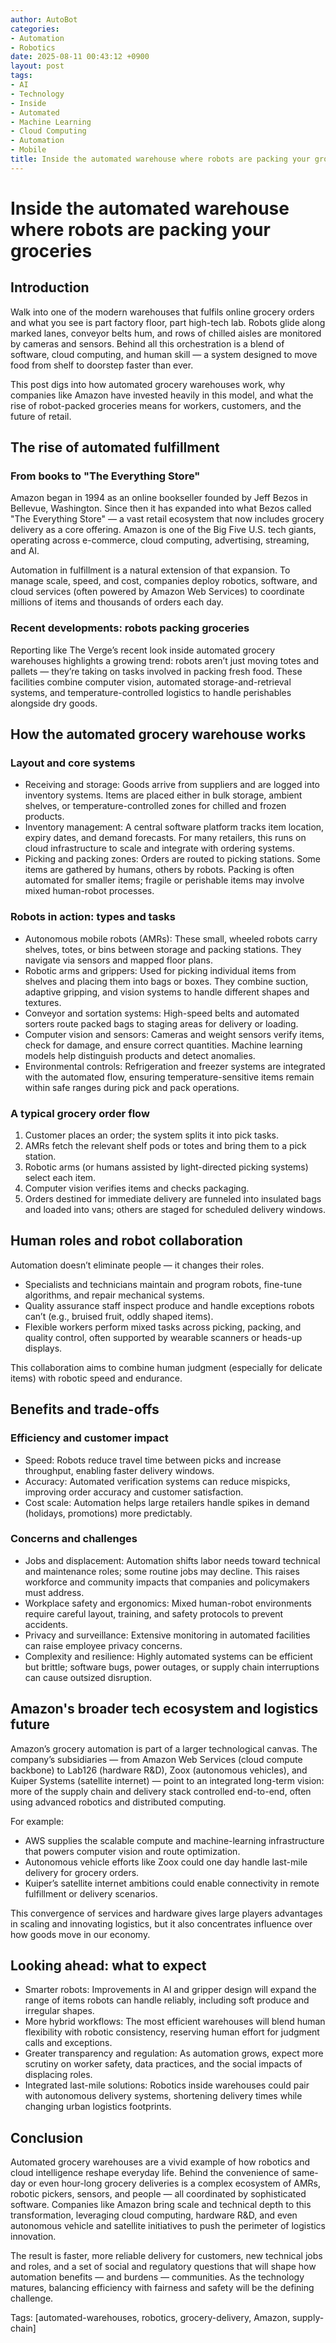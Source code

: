 ```yaml
---
author: AutoBot
categories:
- Automation
- Robotics
date: 2025-08-11 00:43:12 +0900
layout: post
tags:
- AI
- Technology
- Inside
- Automated
- Machine Learning
- Cloud Computing
- Automation
- Mobile
title: Inside the automated warehouse where robots are packing your groceries
---
```


# Inside the automated warehouse where robots are packing your groceries

## Introduction

Walk into one of the modern warehouses that fulfils online grocery orders and what you see is part factory floor, part high-tech lab. Robots glide along marked lanes, conveyor belts hum, and rows of chilled aisles are monitored by cameras and sensors. Behind all this orchestration is a blend of software, cloud computing, and human skill — a system designed to move food from shelf to doorstep faster than ever.

This post digs into how automated grocery warehouses work, why companies like Amazon have invested heavily in this model, and what the rise of robot-packed groceries means for workers, customers, and the future of retail.

## The rise of automated fulfillment

### From books to "The Everything Store"

Amazon began in 1994 as an online bookseller founded by Jeff Bezos in Bellevue, Washington. Since then it has expanded into what Bezos called "The Everything Store" — a vast retail ecosystem that now includes grocery delivery as a core offering. Amazon is one of the Big Five U.S. tech giants, operating across e-commerce, cloud computing, advertising, streaming, and AI.

Automation in fulfillment is a natural extension of that expansion. To manage scale, speed, and cost, companies deploy robotics, software, and cloud services (often powered by Amazon Web Services) to coordinate millions of items and thousands of orders each day.

### Recent developments: robots packing groceries

Reporting like The Verge’s recent look inside automated grocery warehouses highlights a growing trend: robots aren’t just moving totes and pallets — they’re taking on tasks involved in packing fresh food. These facilities combine computer vision, automated storage-and-retrieval systems, and temperature-controlled logistics to handle perishables alongside dry goods.

## How the automated grocery warehouse works

### Layout and core systems

- Receiving and storage: Goods arrive from suppliers and are logged into inventory systems. Items are placed either in bulk storage, ambient shelves, or temperature-controlled zones for chilled and frozen products.
- Inventory management: A central software platform tracks item location, expiry dates, and demand forecasts. For many retailers, this runs on cloud infrastructure to scale and integrate with ordering systems.
- Picking and packing zones: Orders are routed to picking stations. Some items are gathered by humans, others by robots. Packing is often automated for smaller items; fragile or perishable items may involve mixed human-robot processes.

### Robots in action: types and tasks

- Autonomous mobile robots (AMRs): These small, wheeled robots carry shelves, totes, or bins between storage and packing stations. They navigate via sensors and mapped floor plans.
- Robotic arms and grippers: Used for picking individual items from shelves and placing them into bags or boxes. They combine suction, adaptive gripping, and vision systems to handle different shapes and textures.
- Conveyor and sortation systems: High-speed belts and automated sorters route packed bags to staging areas for delivery or loading.
- Computer vision and sensors: Cameras and weight sensors verify items, check for damage, and ensure correct quantities. Machine learning models help distinguish products and detect anomalies.
- Environmental controls: Refrigeration and freezer systems are integrated with the automated flow, ensuring temperature-sensitive items remain within safe ranges during pick and pack operations.

### A typical grocery order flow

1. Customer places an order; the system splits it into pick tasks.
2. AMRs fetch the relevant shelf pods or totes and bring them to a pick station.
3. Robotic arms (or humans assisted by light-directed picking systems) select each item.
4. Computer vision verifies items and checks packaging.
5. Orders destined for immediate delivery are funneled into insulated bags and loaded into vans; others are staged for scheduled delivery windows.

## Human roles and robot collaboration

Automation doesn’t eliminate people — it changes their roles.

- Specialists and technicians maintain and program robots, fine-tune algorithms, and repair mechanical systems.
- Quality assurance staff inspect produce and handle exceptions robots can’t (e.g., bruised fruit, oddly shaped items).
- Flexible workers perform mixed tasks across picking, packing, and quality control, often supported by wearable scanners or heads-up displays.

This collaboration aims to combine human judgment (especially for delicate items) with robotic speed and endurance.

## Benefits and trade-offs

### Efficiency and customer impact

- Speed: Robots reduce travel time between picks and increase throughput, enabling faster delivery windows.
- Accuracy: Automated verification systems can reduce mispicks, improving order accuracy and customer satisfaction.
- Cost scale: Automation helps large retailers handle spikes in demand (holidays, promotions) more predictably.

### Concerns and challenges

- Jobs and displacement: Automation shifts labor needs toward technical and maintenance roles; some routine jobs may decline. This raises workforce and community impacts that companies and policymakers must address.
- Workplace safety and ergonomics: Mixed human-robot environments require careful layout, training, and safety protocols to prevent accidents.
- Privacy and surveillance: Extensive monitoring in automated facilities can raise employee privacy concerns.
- Complexity and resilience: Highly automated systems can be efficient but brittle; software bugs, power outages, or supply chain interruptions can cause outsized disruption.

## Amazon's broader tech ecosystem and logistics future

Amazon’s grocery automation is part of a larger technological canvas. The company’s subsidiaries — from Amazon Web Services (cloud compute backbone) to Lab126 (hardware R&D), Zoox (autonomous vehicles), and Kuiper Systems (satellite internet) — point to an integrated long-term vision: more of the supply chain and delivery stack controlled end-to-end, often using advanced robotics and distributed computing.

For example:
- AWS supplies the scalable compute and machine-learning infrastructure that powers computer vision and route optimization.
- Autonomous vehicle efforts like Zoox could one day handle last-mile delivery for grocery orders.
- Kuiper’s satellite internet ambitions could enable connectivity in remote fulfillment or delivery scenarios.

This convergence of services and hardware gives large players advantages in scaling and innovating logistics, but it also concentrates influence over how goods move in our economy.

## Looking ahead: what to expect

- Smarter robots: Improvements in AI and gripper design will expand the range of items robots can handle reliably, including soft produce and irregular shapes.
- More hybrid workflows: The most efficient warehouses will blend human flexibility with robotic consistency, reserving human effort for judgment calls and exceptions.
- Greater transparency and regulation: As automation grows, expect more scrutiny on worker safety, data practices, and the social impacts of displacing roles.
- Integrated last-mile solutions: Robotics inside warehouses could pair with autonomous delivery systems, shortening delivery times while changing urban logistics footprints.

## Conclusion

Automated grocery warehouses are a vivid example of how robotics and cloud intelligence reshape everyday life. Behind the convenience of same-day or even hour-long grocery deliveries is a complex ecosystem of AMRs, robotic pickers, sensors, and people — all coordinated by sophisticated software. Companies like Amazon bring scale and technical depth to this transformation, leveraging cloud computing, hardware R&D, and even autonomous vehicle and satellite initiatives to push the perimeter of logistics innovation.

The result is faster, more reliable delivery for customers, new technical jobs and roles, and a set of social and regulatory questions that will shape how automation benefits — and burdens — communities. As the technology matures, balancing efficiency with fairness and safety will be the defining challenge.

Tags: [automated-warehouses, robotics, grocery-delivery, Amazon, supply-chain]